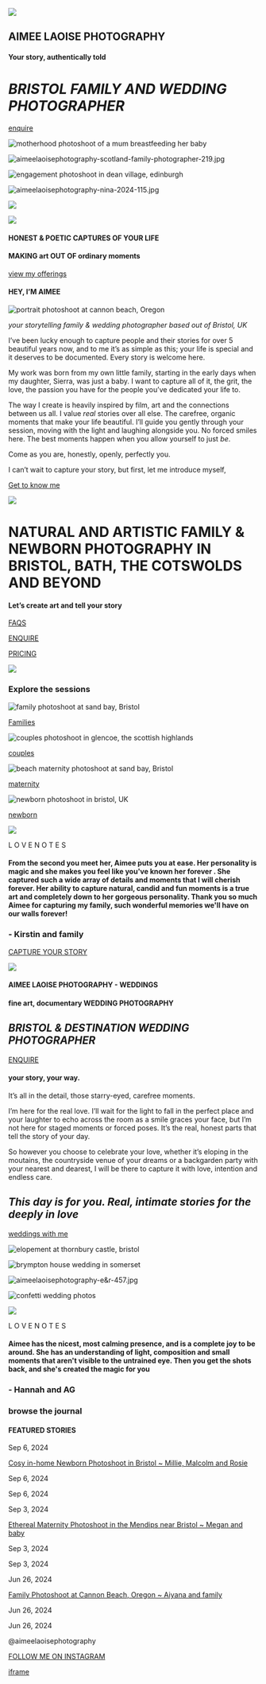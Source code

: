 ![](https://images.squarespace-cdn.com/content/v1/61ba0ae3aa91af481031c96f/8108a03f-0078-4d6d-9a60-676a6478efb2/bristol-family-photographer.jpg?format=2500w)

## AIMEE LAOISE PHOTOGRAPHY

#### Your story, **authentically** told

# _BRISTOL FAMILY AND WEDDING PHOTOGRAPHER_

[enquire](https://www.aimeelaoisephotography.com/enquire)

![motherhood photoshoot of a mum breastfeeding her baby](https://images.squarespace-cdn.com/content/v1/61ba0ae3aa91af481031c96f/98f2fc9a-e15f-4b21-88ac-6830a60edd93/aimeelaoisephotography-k-3.jpg?format=2500w)

![aimeelaoisephotography-scotland-family-photographer-219.jpg](https://images.squarespace-cdn.com/content/v1/61ba0ae3aa91af481031c96f/7a6a8632-b0a5-4755-9b07-9a7d011ebd36/aimeelaoisephotography-scotland-family-photographer-219.jpg?format=2500w)

![engagement photoshoot in dean village, edinburgh](https://images.squarespace-cdn.com/content/v1/61ba0ae3aa91af481031c96f/972b4c0f-6274-4c53-8bc5-3fddd9db18ed/aimeelaoisephotography-s-a-93.jpg?format=2500w)

![aimeelaoisephotography-nina-2024-115.jpg](https://images.squarespace-cdn.com/content/v1/61ba0ae3aa91af481031c96f/13a8632b-5df0-4695-a815-892a9c13a0d4/aimeelaoisephotography-nina-2024-115.jpg?format=2500w)

![](https://images.squarespace-cdn.com/content/v1/61ba0ae3aa91af481031c96f/1653141438300-97DKPT7K3YA1CX2QXUUZ/aimeelaoisephotography-35.jpg?format=2500w)

![](https://images.squarespace-cdn.com/content/v1/61ba0ae3aa91af481031c96f/d8334f9c-f17f-4f72-ae71-15ab45011b2f/TanaArtboard+16%402x.png?format=2500w)

#### HONEST & POETIC CAPTURES OF YOUR LIFE

#### MAKING **art** OUT OF **ordinary moments**

[view my offerings](https://www.aimeelaoisephotography.com/investment)

#### HEY, I’M AIMEE

![portrait photoshoot at cannon beach, Oregon](https://images.squarespace-cdn.com/content/v1/61ba0ae3aa91af481031c96f/bd5050b7-9387-4599-a542-9b29b1b2832f/aimeelaoisephotography-5.jpg?format=2500w)

_your storytelling_ _family & wedding photographer based out of Bristol, UK_

I’ve been lucky enough to capture people and their stories for over 5 beautiful years now, and to me it’s as simple as this; your life is special and it deserves to be documented. Every story is welcome here.

My work was born from my own little family, starting in the early days when my daughter, Sierra, was just a baby. I want to capture all of it, the grit, the love, the passion you have for the people you’ve dedicated your life to.

The way I create is heavily inspired by film, art and the connections between us all. I value _real_ stories over all else. The carefree, organic moments that make your life beautiful. I’ll guide you gently through your session, moving with the light and laughing alongside you. No forced smiles here. The best moments happen when you allow yourself to just _be_.

Come as you are, honestly, openly, perfectly you.

I can’t wait to capture your story, but first, let me introduce myself,

[Get to know me](https://www.aimeelaoisephotography.com/about)

![](https://images.squarespace-cdn.com/content/v1/61ba0ae3aa91af481031c96f/d3cacb74-adea-4d5b-a969-38aa86de3598/aimeelaoisephotography-SN-96.JPG?format=2500w)

# NATURAL AND ARTISTIC FAMILY & NEWBORN PHOTOGRAPHY IN BRISTOL, BATH, THE COTSWOLDS AND BEYOND

#### Let’s create art and tell your **story**

[FAQS](https://www.aimeelaoisephotography.com/faqs)

[ENQUIRE](https://www.aimeelaoisephotography.com/enquire)

[PRICING](https://www.aimeelaoisephotography.com/investment)

![](https://images.squarespace-cdn.com/content/v1/61ba0ae3aa91af481031c96f/8616ceae-c4aa-44bb-85cb-c99bdeb2b9a1/LisbonArtboard+13%402x.png?format=2500w)

### Explore the sessions

![family photoshoot at sand bay, Bristol](https://images.squarespace-cdn.com/content/v1/61ba0ae3aa91af481031c96f/c33b1ebd-05b0-4b51-933f-9cc0edc25ea5/sand-bay-family-photoshoot.jpg?format=2500w)

[Families](https://www.aimeelaoisephotography.com/bristol-family-photography)

![couples photoshoot in glencoe, the scottish highlands](https://images.squarespace-cdn.com/content/v1/61ba0ae3aa91af481031c96f/9d4535fa-be77-4d72-8245-b07328af9240/scotland-elopement-photographer.jpg?format=2500w)

[couples](https://www.aimeelaoisephotography.com/bristol-engagement-photography)

![beach maternity photoshoot at sand bay, Bristol](https://images.squarespace-cdn.com/content/v1/61ba0ae3aa91af481031c96f/9133088f-048c-4adf-a198-7bf0bc85adfd/Bristol-maternity-photoshoot.jpg?format=2500w)

[maternity](https://www.aimeelaoisephotography.com/bristol-maternity-photography)

![newborn photoshoot in bristol, UK](https://images.squarespace-cdn.com/content/v1/61ba0ae3aa91af481031c96f/e6c6dba1-96f7-430c-b54c-8cada494fb99/bristol-newborn-photography.jpg?format=2500w)

[newborn](https://www.aimeelaoisephotography.com/bristol-newborn-photography)

![](https://images.squarespace-cdn.com/content/v1/61ba0ae3aa91af481031c96f/49593d65-9aed-4156-b6b6-96a38d15da74/aimeelaoisephotography-kirstin-188.jpg?format=2500w)

L O V E N O T E S

#### From the second you meet her, Aimee puts you at ease. Her personality is magic and she makes you feel like you've known her forever **.** She captured such a wide array of details and moments that I will **cherish forever**. Her ability to capture **natural**, **candid** and **fun** moments is a true art and completely down to her gorgeous personality. Thank you so much Aimee for capturing my family, such wonderful memories we'll have on our walls **forever**!

### **\- Kirstin and family**

[CAPTURE YOUR STORY](https://www.aimeelaoisephotography.com/enquire)

![](https://images.squarespace-cdn.com/content/v1/61ba0ae3aa91af481031c96f/2152de0d-bfa3-4c81-8334-01b99fefdae1/aimeelaoisephotography-alma-30.jpg?format=2500w)

#### AIMEE LAOISE PHOTOGRAPHY - WEDDINGS

#### **fine art, documentary** WEDDING PHOTOGRAPHY

## _BRISTOL & DESTINATION WEDDING PHOTOGRAPHER_

[ENQUIRE](https://www.aimeelaoisephotography.com/enquire-weddings)

#### **your** story, **your** way.

It’s all in the detail, those starry-eyed, carefree moments.

I’m here for the real love. I’ll wait for the light to fall in the perfect place and your laughter to echo across the room as a smile graces your face, but I’m not here for staged moments or forced poses. It’s the real, honest parts that tell the story of your day.

So however you choose to celebrate your love, whether it’s eloping in the moutains, the countryside venue of your dreams or a backgarden party with your nearest and dearest, I will be there to capture it with love, intention and endless care.

## _This day is for you. Real, intimate stories for the deeply in love_

[weddings with me](https://www.aimeelaoisephotography.com/weddings)

![elopement at thornbury castle, bristol](https://images.squarespace-cdn.com/content/v1/61ba0ae3aa91af481031c96f/7b7c2af3-8d6f-42af-bd1d-153ca642f672/aimeelaoisephotography-alma-106.jpg?format=2500w)

![brympton house wedding in somerset](https://images.squarespace-cdn.com/content/v1/61ba0ae3aa91af481031c96f/63bdab6f-82c9-4271-a062-47be4c200437/bristol-wedding-photographer-aimeelaoisephotography-147.jpg?format=2500w)

![aimeelaoisephotography-e&r-457.jpg](https://images.squarespace-cdn.com/content/v1/61ba0ae3aa91af481031c96f/19532858-3d5c-420c-bb9d-0ce50986646c/aimeelaoisephotography-e%26r-457.jpg?format=2500w)

![confetti wedding photos ](https://images.squarespace-cdn.com/content/v1/61ba0ae3aa91af481031c96f/63e32078-fb17-4089-bed5-7f6b608425ce/aimeelaoisephotography-e%26r-399.jpg?format=2500w)

![](https://images.squarespace-cdn.com/content/v1/61ba0ae3aa91af481031c96f/f0a5924d-c043-4dfd-a0e6-6432f8571ffb/aimeelaoisephotography-faye-90.jpg?format=2500w)

L O V E N O T E S

#### Aimee has the **nicest**, most **calming presence**, and is a complete joy to be around. She has an understanding of light, composition and small moments that aren't visible to the untrained eye. Then you get the shots back, and **she's created the magic for you**

### **\- Hannah and AG**

### browse the journal

#### FEATURED STORIES

Sep 6, 2024

[Cosy in-home Newborn Photoshoot in Bristol ~ Millie, Malcolm and Rosie](https://www.aimeelaoisephotography.com/blog/bristol-newborn-photography)

Sep 6, 2024

Sep 6, 2024

Sep 3, 2024

[Ethereal Maternity Photoshoot in the Mendips near Bristol ~ Megan and baby](https://www.aimeelaoisephotography.com/blog/maternity-photoshoot-bristol-bath)

Sep 3, 2024

Sep 3, 2024

Jun 26, 2024

[Family Photoshoot at Cannon Beach, Oregon ~ Aiyana and family](https://www.aimeelaoisephotography.com/blog/family-photoshoot-at-cannon-beach-oregon)

Jun 26, 2024

Jun 26, 2024

@aimeelaoisephotography

[FOLLOW ME ON INSTAGRAM](https://instagram.com/aimeelaoisephotography)

[iframe](https://www.google.com/recaptcha/enterprise/anchor?ar=1&k=6LdDFQwjAAAAAPigEvvPgEVbb7QBm-TkVJdDTlAv&co=aHR0cHM6Ly93d3cuYWltZWVsYW9pc2VwaG90b2dyYXBoeS5jb206NDQz&hl=en&v=GUGrl5YkSwpBsxsF3eY665Ye&size=invisible&cb=v2rl09d6o5g5)